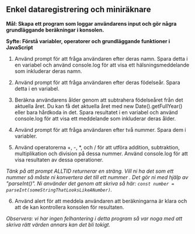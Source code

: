 ## Enkel dataregistrering och miniräknare

**Mål: Skapa ett program som loggar användarens input och gör några grundläggande beräkningar i konsolen.**

**Syfte: Förstå variabler, operatorer och grundläggande funktioner i JavaScript**

1. Använd prompt för att fråga användaren efter deras namn. Spara detta i en variabel och använd console.log för att visa ett hälsningsmeddelande som inkluderar deras namn.

2. Använd prompt för att fråga användaren efter deras födelseår. Spara detta i en variabel.

3. Beräkna användarens ålder genom att subtrahera födelseåret från det aktuella året. Du kan få det aktuella året med new Date().getFullYear() eller bara hårdkoda in det. Spara resultatet i en variabel och använd console.log för att visa ett meddelande som inkluderar deras ålder.

4. Använd prompt för att fråga användaren efter två nummer. Spara dem i variabler.

5. Använd operatorerna +, -, \*, och / för att utföra addition, subtraktion, multiplikation och division på dessa nummer. Använd console.log för att visa resultaten av dessa operationer.

_Tänk på att prompt ALLTID returnerar en sträng. Vill ni ha det som ett nummer så måste ni konvertera det till ett nummer . Det gör ni med hjälp av "parseInt()". Ni använder det genom att skriva så här: `const number = parseInt(someStringThatLooksLikeANumber)`._

6. Använd alert för att meddela användaren att beräkningarna är klara och att de kan kontrollera konsolen för resultaten.

_Observera: vi har ingen felhantering i detta program så var noga med att skriva rätt värden annars kan det bli tokigt._